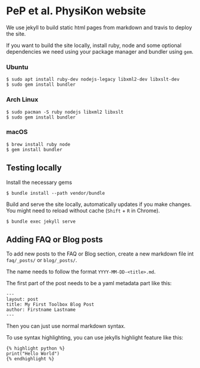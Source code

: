 # PeP et al. PhysiKon website

We use jekyll to build static html pages from markdown and travis to deploy the site.

If you want to build the site locally, install ruby, node and some optional dependencies we need using your package manager and bundler using `gem`.

### Ubuntu

```
$ sudo apt install ruby-dev nodejs-legacy libxml2-dev libxslt-dev
$ sudo gem install bundler
```


### Arch Linux

```
$ sudo pacman -S ruby nodejs libxml2 libxslt
$ sudo gem install bundler
```

### macOS

```
$ brew install ruby node
$ gem install bundler
```

## Testing locally

Install the necessary gems
```
$ bundle install --path vendor/bundle
```

Build and serve the site locally, automatically updates if you make changes.
You might need to reload without cache (`Shift` + `R` in Chrome).

```
$ bundle exec jekyll serve
```

## Adding FAQ or Blog posts

To add new posts to the FAQ or Blog section, create a new markdown file
int `faq/_posts/` or `blog/_posts/`.

The name needs to follow the format `YYYY-MM-DD-<title>.md`.

The first part of the post needs to be a yaml metadata part like this:
```
---
layout: post
title: My First Toolbox Blog Post
author: Firstname Lastname
---
```

Then you can just use normal markdown syntax.

To use syntax highlighting, you can use jekylls highlight feature like this:

```
{% highlight python %}
print("Hello World")
{% endhighlight %}
```
